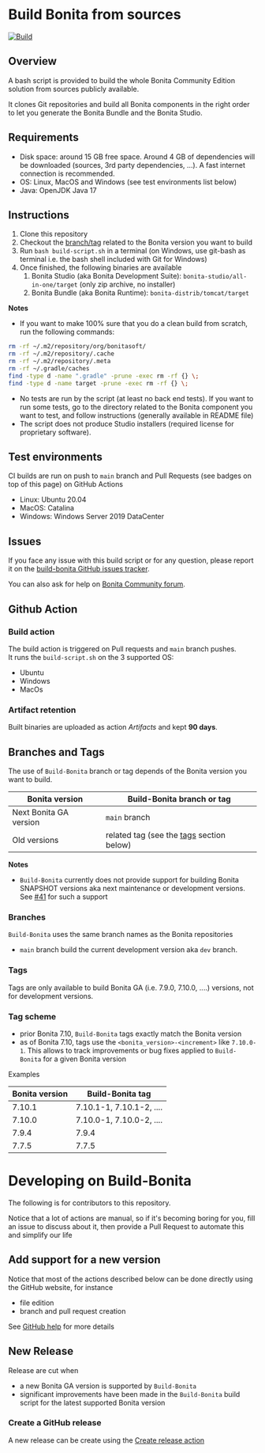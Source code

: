 # Build Bonita from sources

[![Build](https://github.com/Bonitasoft-Community/Build-Bonita/workflows/Build/badge.svg)](https://github.com/Bonitasoft-Community/Build-Bonita/actions)


## Overview

A bash script is provided to build the whole Bonita Community Edition solution from sources publicly available.

It clones Git repositories and build all Bonita components in the right order to let you generate the Bonita Bundle and
the Bonita Studio.


## Requirements

- Disk space: around 15 GB free space. Around 4 GB of dependencies will be downloaded (sources, 3rd party dependencies,
...). A fast internet connection is recommended.
- OS: Linux, MacOS and Windows (see test environments list below)
- Java: OpenJDK Java 17


## Instructions

1. Clone this repository
1. Checkout the [branch/tag](#branches-and-tags) related to the Bonita version you want to build
1. Run `bash build-script.sh` in a terminal (on Windows, use git-bash as terminal i.e. the bash shell included with Git for Windows)
1. Once finished, the following binaries are available
    1. Bonita Studio (aka Bonita Development Suite): `bonita-studio/all-in-one/target` (only zip archive, no installer)
    1. Bonita Bundle (aka Bonita Runtime): `bonita-distrib/tomcat/target`

**Notes**
- If you want to make 100% sure that you do a clean build from scratch, run the following commands:
```bash
rm -rf ~/.m2/repository/org/bonitasoft/
rm -rf ~/.m2/repository/.cache
rm -rf ~/.m2/repository/.meta
rm -rf ~/.gradle/caches
find -type d -name ".gradle" -prune -exec rm -rf {} \;
find -type d -name target -prune -exec rm -rf {} \;
```
- No tests are run by the script (at least no back end tests). If you want to run some tests, go to the directory
 related to the Bonita component you want to test, and follow instructions (generally available in README file)
- The script does not produce Studio installers (required license for proprietary software).


## Test environments

CI builds are run on push to `main` branch and Pull Requests (see badges on top of this page) on GitHub Actions
- Linux: Ubuntu 20.04
- MacOS: Catalina
- Windows: Windows Server 2019 DataCenter


## Issues

If you face any issue with this build script or for any question, please report it on the [build-bonita GitHub issues tracker](https://github.com/Bonitasoft-Community/Build-Bonita/issues).

You can also ask for help on [Bonita Community forum](https://community.bonitasoft.com/questions-and-answers).

## Github Action

### Build action

The build action is triggered on Pull requests and `main` branch pushes.  
It runs the `build-script.sh` on the 3 supported OS:

* Ubuntu
* Windows
* MacOs

### Artifact retention

Built binaries are uploaded as action _Artifacts_ and kept **90 days**.

## <a name="branches-and-tags"></a> Branches and Tags

The use of `Build-Bonita` branch or tag depends of the Bonita version you want to build.

| Bonita version | Build-Bonita branch or tag |
| -------- | ----- |
| Next Bonita GA version | `main` branch |
| Old versions | related tag (see the [tags](#tags) section below) |

**Notes**
- `Build-Bonita` currently does not provide support for building Bonita SNAPSHOT versions aka next maintenance or
development versions. See [#41](https://github.com/Bonitasoft-Community/Build-Bonita/issue/41) for such a support


### Branches

`Build-Bonita` uses the same branch names as the Bonita repositories
- `main` branch build the current development version aka `dev` branch.


### Tags

Tags are only available to build Bonita GA (i.e. 7.9.0, 7.10.0, ....) versions,
not for development versions.

### <a name="tag-scheme"></a> Tag scheme
- prior Bonita 7.10, `Build-Bonita` tags exactly match the Bonita version
- as of Bonita 7.10, tags use the `<bonita_version>-<increment>` like `7.10.0-1`. This allows to track improvements or
bug fixes applied to `Build-Bonita` for a given Bonita version

Examples

| Bonita version | Build-Bonita tag |
| -------- | ----- |
| 7.10.1 | 7.10.1-1, 7.10.1-2, .... |
| 7.10.0 | 7.10.0-1, 7.10.0-2, .... |
| 7.9.4 | 7.9.4 |
| 7.7.5 | 7.7.5 |


# Developing on Build-Bonita

The following is for contributors to this repository.

Notice that a lot of actions are manual, so if it's becoming boring for you, fill an issue to discuss about it, then
provide a Pull Request to automate this and simplify our life

## Add support for a new version

Notice that most of the actions described below can be done directly using the GitHub website, for instance
- file edition
- branch and pull request creation

See [GitHub help](https://help.github.com/en/github/managing-files-in-a-repository/editing-files-in-your-repository) for
more details


## New Release

Release are cut when
- a new Bonita GA version is supported by `Build-Bonita`
- significant improvements have been made in the `Build-Bonita` build script for the latest supported Bonita version

### Create a GitHub release

A new release can be create using the [Create release action](https://github.com/Bonitasoft-Community/Build-Bonita/actions/workflows/release.yml)

